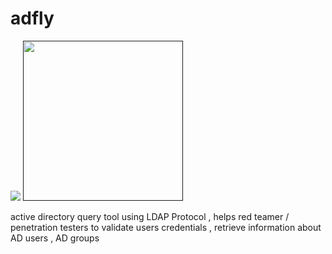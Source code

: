 # adfly
![](g)
[<img src="https://raw.githubusercontent.com/lawrenceamer/adfly/master/logo.png" height="256" width="256">]()

active directory query tool using  LDAP Protocol , helps red teamer / penetration testers to validate users credentials , retrieve information about AD users , AD groups 
